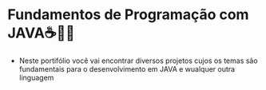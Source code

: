 # Fundamentos de Programação com JAVA☕👨‍💻
- Neste portifólio você vai encontrar diversos projetos cujos os temas são fundamentais para o desenvolvimento em JAVA e wualquer outra linguagem
